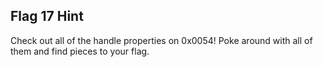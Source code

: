 ## Flag 17 Hint

Check out all of the handle properties on 0x0054!  Poke around with all of them and find pieces to your flag.

